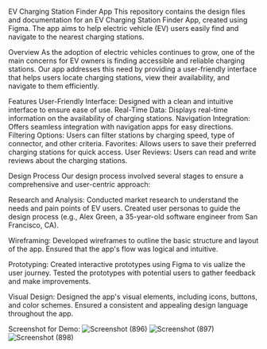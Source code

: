EV Charging Station Finder App
This repository contains the design files and documentation for an EV Charging Station Finder App, created using Figma. The app aims to help electric vehicle (EV) users easily find and navigate to the nearest charging stations.

Overview
As the adoption of electric vehicles continues to grow, one of the main concerns for EV owners is finding accessible and reliable charging stations. Our app addresses this need by providing a user-friendly interface that helps users locate charging stations, view their availability, and navigate to them efficiently.

Features
User-Friendly Interface: Designed with a clean and intuitive interface to ensure ease of use.
Real-Time Data: Displays real-time information on the availability of charging stations.
Navigation Integration: Offers seamless integration with navigation apps for easy directions.
Filtering Options: Users can filter stations by charging speed, type of connector, and other criteria.
Favorites: Allows users to save their preferred charging stations for quick access.
User Reviews: Users can read and write reviews about the charging stations.

Design Process
Our design process involved several stages to ensure a comprehensive and user-centric approach:

Research and Analysis:
Conducted market research to understand the needs and pain points of EV users.
Created user personas to guide the design process (e.g., Alex Green, a 35-year-old software engineer from San Francisco, CA).

Wireframing:
Developed wireframes to outline the basic structure and layout of the app.
Ensured that the app's flow was logical and intuitive.

Prototyping:
Created interactive prototypes using Figma to vis
ualize the user journey.
Tested the prototypes with potential users to gather feedback and make improvements.

Visual Design:
Designed the app's visual elements, including icons, buttons, and color schemes.
Ensured a consistent and appealing design language throughout the app.


Screenshot for Demo:
![Screenshot (896)](https://github.com/user-attachments/assets/971a4a5e-3a1f-44a8-a700-092a2f35a181)
![Screenshot (897)](https://github.com/user-attachments/assets/4a74b28a-a919-41c2-b30c-ea19c217a823)
![Screenshot (898)](https://github.com/user-attachments/assets/64fb30cf-52e7-429f-8b10-c0df8432eac7)
